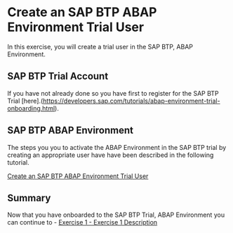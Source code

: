 # Create an SAP BTP ABAP Environment Trial User

In this exercise, you will create a trial user in the SAP BTP, ABAP Environment. 

## SAP BTP Trial Account

If you have not already done so you have first to register for the SAP BTP Trial [here].(https://developers.sap.com/tutorials/abap-environment-trial-onboarding.html).

## SAP BTP ABAP Environment

The steps you you to activate the ABAP Environment in the SAP BTP trial by creating an appropriate user have have been described in the following tutorial.

[Create an SAP BTP ABAP Environment Trial User](https://developers.sap.com/tutorials/abap-environment-trial-onboarding.html)

## Summary

Now that you have onboarded to the SAP BTP Trial, ABAP Environment you can continue to - [Exercise 1 - Exercise 1 Description](../ex1/README.md)
